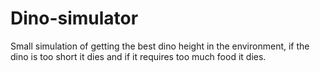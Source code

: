 # Dino-simulator
Small simulation of getting the best dino height in the environment, if the dino is too short it dies and if it requires too much food it dies.
